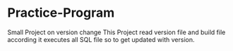 # Practice-Program
Small Project on version change
This Project read version file and build file according it executes all SQL file so to get updated with version. 
